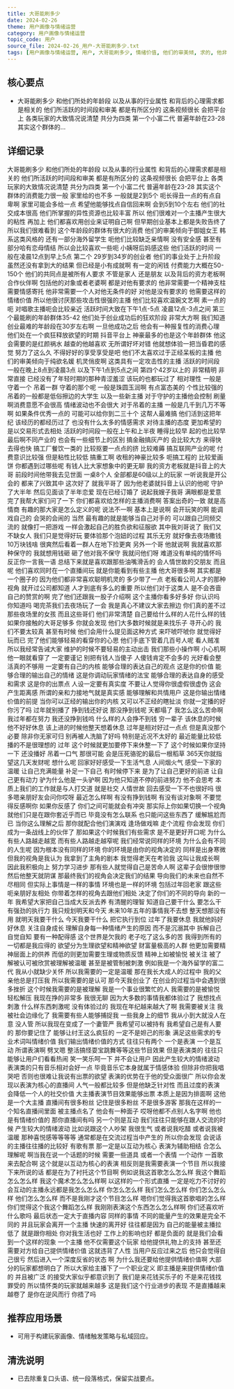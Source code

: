 ```yaml
---
title: 大哥能刷多少
date: 2024-02-26
theme: 用户画像与情绪运营
category: 用户画像与情绪运营
topic_code: 用户
source_file: 2024-02-26_用户-大哥能刷多少.txt
tags: [用户画像与情绪运营, 用户, 大哥能刷多少, 情绪价值, 他们的审美倾, 求的, 他非常需要一, 点之间]
---
```


## 核心要点
- 大哥能刷多少 和他们所处的年龄段 以及从事的行业属性 和背后的心理需求都是相关的 他们所活跃的时间段和审美 都是有所区分的 这条视频很长 会把平台上 各类玩家的大致情况说清楚 共分为四类 第一个小富二代 普遍年龄在23-28 其实这个群体的…

## 详细记录

大哥能刷多少 和他们所处的年龄段 以及从事的行业属性 和背后的心理需求都是相关的 他们所活跃的时间段和审美 都是有所区分的 这条视频很长 会把平台上 各类玩家的大致情况说清楚 共分为四类 第一个小富二代 普遍年龄在23-28 其实这个群体的消费能力很一般 家里给的也不多 一般就是2到5个 呃长得丑一点的有点自卑啊 家里可能会多给一点 希望他能够找点自信回来啊 会到5到10个左右 他们的社交成本很高 他们所掌握的异性资源也比较丰富 所以 他们很难对一个主播产生很大的粘性 再加上 他们都喜欢用创业来证明自己啊 但早期创业基本上都是失败告终了 所以我们很难看到 这个年龄段的群体有很大的消费 他们的审美倾向于御姐女王 韩系这类风格的 还有一部分海外留学生 呃他们比较缺乏亲情啊 没有安全感 甚至有部分哈有恋母情结 所以会比较喜欢一些呃 小姨呀后妈感这些 他们活跃的时间 一般在凌晨12点到早上5点 第二个 29岁到34岁的创业者 他们的事业处于上升阶段 虽然还没有拿到大的结果 但已经是小有成就啊 有一定的闲钱 付费能力大概在50-150个 他们的共同点是被所有人要求 不管是家人 还是朋友 以及背后的资方老板啊 合作伙伴啊 包括他的对象或者老婆啊 都是对他有要求的 他非常需要一个精神支柱 需要情感寄托 他非常需要一个人对他无条件的好 对他是没有要求的 他需要这样的情绪价值 所以他很讨厌那些攻击性很强的主播 他们比较喜欢温婉文艺啊 素一点的呃 对唱歌主播呃会比较亲近 活跃时间大致在下午1点-5点 凌晨12点-3点之间 第三个最能刷的年龄群体35-42 他们处于创业成功后的狂欢阶段 非常大方啊 我们知道 创业最难的年龄段在30岁左右啊 一旦他成功之后 他会有一种报复性的消费心理 他们处在一个疯狂释放欲望的时期 抖音平台上 神豪最多的也是这个年龄群体 他这会需要的是红颜祸水 越查的他越喜欢 无所谓好坏对错 他就想体验一把当昏君的感觉 努力了这么久 不得好好的享受享受是吧 他们不太喜欢过于正经呆板的主播 他们的审美倾向于纯欲名媛 机灵俏皮啊 这类具有一定攻击性的主播 活跃的时间段 一般在晚上8点到凌晨3点 以及下午1点到5点之间 第四个42岁以上的 非常精明 非常直接 已经没有了年轻时期的那种青涩羞涩 该玩的也都玩过了 相对理性 一般是守着一个 吊着一群 守着的那个呢 一般是珠圆玉润啊 有点富态美的 个性比较强的 吊着的一般都是低俗擦边的大学生 以及一些新主播 对于守护的主播他会控制 刷量啊消费意愿不会很高 情绪波动也不会很大 对于吊着的主播 一般是几千到几万不等啊 如果条件优秀一点的 可能可以给你到二三十个 这帮人最难搞 他们活到这把年纪 该经历的都经历过了 也没有什么太多的情感需求 对待主播的态度 更加希望的是以交易形式去相处 活跃的时间段一般在上午和上半夜 睡得比较早 起的也比较早 最后啊不同产业的 也会有一些细节上的区别 搞金融搞灰产的 会比较大方 来得快去得也快 搞工厂餐饮一类的 比较抠要一点点的挤 比较难薅 搞互联网产业的呢 付费意识比较强 但是粘性比较低 搞重工啊 收租的神豪比较多 呃搞工程的 比较爱画饼 你都遇到过哪些呢 有钱人比大家想象中的更无聊 我的资方老板就是抖音上的大哥 前段时间他带我去见世面 一桌8个人 全部都是60级以上的玩家 一听说我是开公会的 都来了兴致其中 这次好了 就我平哥了 因为他老婆就抖音上认识的他呢 守护了大半年 然后见面谈了半年恋爱 现在已经订婚了 说起我嫂子我哥 满眼都是爱意 完了我帮大家们问了一下 你们都喜欢给怎样的主播消费啊 答案出奇的一致 就是高情商 有趣的那大家是怎么定义的呢 说法不一啊 基本上是说啊 会开玩笑的啊 能调戏自己的 会哭的会闹的 当然 最有趣的就是能够当自己对手的 可以跟自己同频交流的 就像打一把游戏 一样会激起自己的胜负欲和征服欲 其中我刘哥说了 我们又不缺女人 我们只是觉得好玩 要体验那个泡妞的过程 其乐无穷 就好像去夜场撒钱 10万块钱啥 很爽然后看着一群人在地下捡更爽 另外一个哥 他就说啊 我就喜欢那种保守的 我就想用钱砸 砸了他对我不保守 我就问他们呀 难道没有单纯的情怀吗 反正你一言我一语 总结下来就是喜欢跟那些油嘴滑舌的 会人情世故的交朋友 而且呢 他们喜欢同时在一个直播间玩 就是你能看到有些主播 他大哥很多啊 其实都是一个圈子的 因为他们都非常喜欢聪明机灵的 多少带了一点 老板看公司人才的那种视角 就开过公司都知道 人才到底有多么的重要 所以他们对于这类人 是不会吝啬自己的赞赏的啊 完了他们还跟我一股子介绍啊 这个主播你看多好多好 你认识吗 你知道吗 喝完茶我们去夜场玩了一会 我是真心不建议大家去擦边 你们真的差不过那些夜场里的女孩 而且这些哥们 他们非常清楚 自己要给什么样的人花什么样的钱 如果你接触的大哥足够多 你就会发现 他们大多数时候就是来找乐子 寻开心的 我们不要太较真 甚至有时候 他们会用什么提见面这种方式 来吓唬吓唬你 就觉得好玩而已 完了他们能够轻易的看穿你的心思 他们手底下管着几百号人呢 看人贼准 所以我经常告诫大家 维护的时候不要轻易的主动出击 我们那些小操作啊 小心机啊 他一眼就看穿了 一定要谨记 别把有钱人当傻子 人傻钱肯定不会多的 光好看会整活真的不够用 一定要有自己的内核 能够合理的表达自己的观点 这是你的价值 能够合理的输出自己的情绪 这是你调动玩家情绪的法宝 能够合理的表达自身的感受和需求 这是你的出票点 人设一定要有真实度 不要让人觉得你很虚假很虚伪 这会产生距离感 所谓的亲和力接地气就是真实感 能够理解和共情用户 这是你输出情绪价值的前提 当你可以正经的输出你的内核 又可以不正经的瞎扯淡 你就一定播的好 你污了吗 过年就别播了 挣到钱还好说 那没挣到钱呢 天都塌了 我怎么这么苦命啊 我过年都在努力 我还没挣到钱呜 什么样的人会挣不到钱 穷一辈子 该休息的时候他不好好休息 该上进的时候他整天想着休息 过年是相对好过一点点 但是真没那个必要 除非你无家可归 别再被人洗脑了好吗 特别是近况不太好的 最近能量比较低 播的不是很理想的 过年 这个时候就更加要停下来休整一下了 这个时候如果你坚持一下 还没播好 吊着一口气 那很可能 会是压死骆驼的最后一根稻草 365天你就指望这几天发财呢 想什么呢 回家好好感受一下生活气息 人间烟火气 感受一下家的温暖 让自己充满能量 补足一下自己 有时候停下来 是为了让自己更好的前进 让自己更有动力 驴为什么他是一头驴啊 因为他只知道不停的前进努力 他不会思考 本质上我们的工作就是与人打交道 就是社交 人情世故 回去感受一下不也很好吗 很多嗯亲朋好友会问你哎呀 最近怎么样啊 有没有挣到钱啊 有没有谈对象啊 不要觉得反感啊你 如果你反感了 你们之间可能就会有冲突 那实际上你如果切换一个视角 就他们只是在跟你套近乎而已 毕竟没有怎么联系 也只能问这些东西了 缓解尴尬而已 当你这么理解之后 那你就配合他们演演戏 逢场做戏嘛 走个流程 你会发现 你们成为一条战线上的伙伴了 那如果这个时候我们有些需求 是不是更好开口呢 为什么有些人路越走越宽 而有些人路越走越窄呢 我们经常说同样的环境 为什么会有不同的人生呢 因为根本没有同样的环境 你的环境是由你的视角决定的 同样是出身寒微 但我的视角是我认为 我拿到了主角的剧本 我觉得老天在考验我 这叫让我成长啊 因此我积极向上 努力学习进步 那有些人就觉得自己是苦命人啊 这辈子会很惨很惨 然后他整天就阴谋 那最终我们的视角会决定我们的结果 导向我们的未来也自然不尽相同 但实际上事情是一样的事情 环境也是一样的环境 包括过年回老家 跟这些呃亲朋好友相处 你带着怎样的视角去跟他们相处 决定了你们的不同的导向 新的一年 我希望大家把自己当成大反派去养 有清醒的理智 知道自己要干什么 要怎么干 有强劲的执行力 我只规划明天和今天 未来10年五年的事情我不去想 整天想那没有用 就明天我要干什么 今天我要干什么 把它执行到位 过年了我要休息 我就他妈好好休息 关注自身成长 理解自身每一种情绪产生的原因 而不是沉溺其中 拆解自己 自觉自知 要有一种配得感 这个世界是欠我的 老子吃了这么多的苦 我得到所有的一切都是我应得的 欲望分为生理欲望和精神欲望 财富量极高的人群 他更加需要精神层面上的供养 而低的则更加需要生理或物质反馈 精神上如被愉悦 被关注 被了解被认可被欣赏被理解被温暖 甚至是被管制被刺激 例如我是一个海外留学的富二代 我从小就缺少关怀 所以我需要的一定是温暖 那在我长大成人的过程中 我的父亲他总是打压我 所以我需要的是认可 那今天我创业了 在创业的过程当中会遇到很多挫折 这个时候我需要的是被理解 我是一个事业很繁忙的人 我需要的是被愉悦 轻松解压 我现在挣的非常多 我很无聊 因为大多数的事情我都体验过了 我想找点刺激 什么样东西刺激呢 没有体验过的 我现在年纪越来越大了啊 我需要被关注 我被社会边缘化了 我需要有些人能够捕捉我 一些我身上的细节 我从小到大就没人在意 没人管 所以我现在变成了一个妻管严 我希望可以被持有 我希望自己是有人要的 那你要记住了 能够让纣王这么疯狂的 一定不是妲己的形象 满足这些需求的专业术词叫情绪价值 我们输出情绪价值的方式 往往只有两个 一个是表演 一个是互动 所谓表演啊 劈叉嗯 整活搞怪耍宝跳舞等等这些节目效果 但是表演类的 往往只能够让用户们看看热闹 笑一笑乐呵一下 并不会让用户 因此产生较大的情绪波动 表演类的只有音乐相对会好一点 毕竟音乐它本身就属于情感体验 但除非你把我唱哭吧 否则也很难让我说有出票的欲望 表演的优势在于他的受众面很广 所以你会发现以表演为核心的直播间 人气一般都比较多 但是他缺乏针对性 而且过度的表演 会降低一个人的社交价值 大主播表演节目效果能够出票 本质上是因为排面啊 这他是一个大主播 直播间有很多粉丝 记住是很多粉丝 不是很多游客 那我在这样的一个知名直播间里面 被主播点名了 他会有一种面子 哎呀他都不点别人名字啊 他也是有情绪价值的 那你直播间有吗 另一个则是互动 我们往往只能够在跟人交流的时候 产生较大的情绪波动 比如说跟这个人吵架 我很生气 或者说我吃醋 或者说我被温暖 那种喜悦感等等等等 通常都是在交流过程当中产生的 所以你会发现 会说话的主播往往播的比较好 有歌有票 那一定是以互动为核心 表演为辅助相结 合怎么理解呢 啊当我在说一个话题的时候 需要一些道具 或者一个表情 一个动作 一首歌来去配合啊 这个就是以互动为核心的表演 相反则是我需要表演一个节目 所以我接下来所说的话 都是在为了衬托这个节目啊 例如说我这首歌怎么怎么样 我这个舞蹈怎么怎么样 我这个魔术怎么怎么样啊 以这样的一个形式直播 一定是吃力不讨好的 会互动的主播永远都是我怎么怎么样 你怎么怎么样 我们怎么怎么样 你们怎么怎么样 他们怎么怎么样 而不是我刚才这个节目怎么样 嗯你们觉得我这首歌唱的怎么样 你们觉得这个我这个舞蹈怎么样 我刚刚表演这个东西怎么怎么样啊 你们还喜欢听什么歌吗 最后状态一定大于直播内容 同样的事情 不同的能量产生的效果是完全不同的 并且玩家会离开一个主播 快速的离开好 往往都是因为 自己的能量被主播拉低了 就是跟你相处 你对我生活也好 工作上的影响也好 都是负面的 就是我们会看到一个这样的现象 一个主播 他不仅需要这个玩家 给他提供礼物上的支持 甚至还需要对方给自己提供情绪价值 这就违背了人性 当用户反应过来之后 他只会觉得自己很亏 然后进入一个深度反省的状态 啊 为什么我还要给他提供情绪价值啊 大部分的玩家都想明白了 所以大家给主播下了一个职业定义 即主播是来提供情绪价值的 并且被广泛 的接受大家似乎都意识到了 我们是来花钱买乐子的 不是来花钱找罪受的 所以情怀类的玩家就越来越多 这是我们这个行业进步的表现 不是直播越来越卷了 是你在逆风而行 你捂了吗

## 推荐应用场景
- 可用于构建玩家画像、情绪触发策略与私域回应。

## 清洗说明
- 已去除重复口头语、统一段落格式，保留实战要点。
